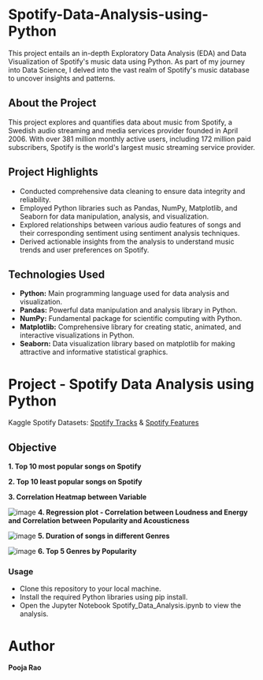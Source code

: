 # Spotify-Data-Analysis-using-Python

This project entails an in-depth Exploratory Data Analysis (EDA) and Data Visualization of Spotify's music data using Python. As part of my journey into Data Science, I delved into the vast realm of Spotify's music database to uncover insights and patterns.

## About the Project

This project explores and quantifies data about music from Spotify, a Swedish audio streaming and media services provider founded in April 2006. With over 381 million monthly active users, including 172 million paid subscribers, Spotify is the world's largest music streaming service provider.

## Project Highlights

* Conducted comprehensive data cleaning to ensure data integrity and reliability.
* Employed Python libraries such as Pandas, NumPy, Matplotlib, and Seaborn for data manipulation, analysis, and visualization.
* Explored relationships between various audio features of songs and their corresponding sentiment using sentiment analysis techniques.
* Derived actionable insights from the analysis to understand music trends and user preferences on Spotify.

## Technologies Used

* **Python:** Main programming language used for data analysis and visualization.
* **Pandas:** Powerful data manipulation and analysis library in Python.
* **NumPy:** Fundamental package for scientific computing with Python.
* **Matplotlib:** Comprehensive library for creating static, animated, and interactive visualizations in Python.
* **Seaborn:** Data visualization library based on matplotlib for making attractive and informative statistical graphics.

# Project - Spotify Data Analysis using Python

Kaggle Spotify Datasets: [Spotify Tracks](https://www.kaggle.com/datasets/maharshipandya/-spotify-tracks-dataset) & [Spotify Features]([url](https://www.kaggle.com/datasets/somumourya/spotifyfeaturescsv-1))

## Objective

**1. Top 10 most popular songs on Spotify**

**2. Top 10 least popular songs on Spotify**
   
**3. Correlation Heatmap between Variable**

![image](https://github.com/poojarao76/Spotify-Data-Analysis-using-Python/assets/132984172/b628a229-dafd-4caf-883b-8e1441601f67)
**4. Regression plot - Correlation between Loudness and Energy and Correlation between Popularity and Acousticness**

![image](https://github.com/poojarao76/Spotify-Data-Analysis-using-Python/assets/132984172/3e81de6c-ec16-4450-9c54-674ac5ca11c7)
**5. Duration of songs in different Genres**

![image](https://github.com/poojarao76/Spotify-Data-Analysis-using-Python/assets/132984172/44c6c6ff-d28e-4ccc-8091-4417d266251e)
**6. Top 5 Genres by Popularity**

### Usage

* Clone this repository to your local machine.
* Install the required Python libraries using pip install.
* Open the Jupyter Notebook Spotify_Data_Analysis.ipynb to view the analysis.

# Author

**Pooja Rao**
